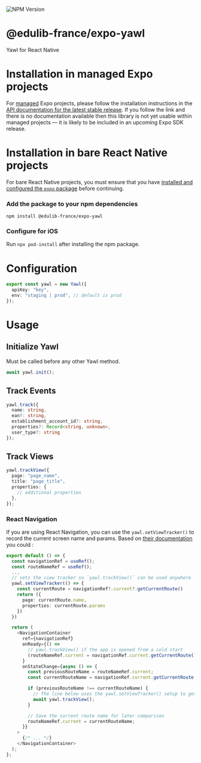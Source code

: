 ![NPM Version](https://img.shields.io/npm/v/@edulib-france/expo-yawl)

# @edulib-france/expo-yawl

Yawl for React Native

# Installation in managed Expo projects

For [managed](https://docs.expo.dev/archive/managed-vs-bare/) Expo projects, please follow the installation instructions in the [API documentation for the latest stable release](#api-documentation). If you follow the link and there is no documentation available then this library is not yet usable within managed projects &mdash; it is likely to be included in an upcoming Expo SDK release.

# Installation in bare React Native projects

For bare React Native projects, you must ensure that you have [installed and configured the `expo` package](https://docs.expo.dev/bare/installing-expo-modules/) before continuing.

### Add the package to your npm dependencies

```
npm install @edulib-france/expo-yawl
```

### Configure for iOS

Run `npx pod-install` after installing the npm package.

# Configuration

```ts
export const yawl = new Yawl({
  apiKey: "key",
  env: "staging | prod", // default is prod
});
```

# Usage

## Initialize Yawl

Must be called before any other Yawl method.

```ts
await yawl.init();
```

## Track Events

```ts
yawl.track({
  name: string,
  ean?: string,
  establishment_account_id?: string,
  properties?: Record<string, unknown>,
  user_type?: string
});
```

## Track Views

```ts
yawl.trackView({
  page: "page_name",
  title: "page_title",
  properties: {
    // additional properties
  },
});
```

### React Navigation

If you are using React Navigation, you can use the `yawl.setViewTracker()` to record the current screen name and params.
Based on [their documentation](https://reactnavigation.org/docs/5.x/screen-tracking/) you could :

```ts
export default () => {
  const navigationRef = useRef();
  const routeNameRef = useRef();
  ...
  // sets the view tracker so `yawl.trackView()` can be used anywhere
  yawl.setViewTracker(() => {
    const currentRoute = navigationRef?.current?.getCurrentRoute()
    return ({
      page: currentRoute.name,
      properties: currentRoute.params
    })
  })

  return (
    <NavigationContainer
      ref={navigationRef}
      onReady={() =>
        // yawl.trackView() if the app is opened from a cold start
        (routeNameRef.current = navigationRef.current.getCurrentRoute().name)
      }
      onStateChange={async () => {
        const previousRouteName = routeNameRef.current;
        const currentRouteName = navigationRef.current.getCurrentRoute().name;

        if (previousRouteName !== currentRouteName) {
          // The line below uses the yawl.setViewTracker() setup to get the current screen name and params
          await yawl.trackView();
        }

        // Save the current route name for later comparison
        routeNameRef.current = currentRouteName;
      }}
    >
      {/* ... */}
    </NavigationContainer>
  );
};
```
